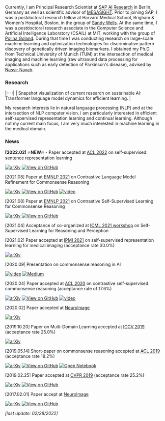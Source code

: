 Currently, I am Principal Research Scientist at [SAP AI Research](https://www.sap.com/germany/products/artificial-intelligence/research.html) in Berlin, Germany as well as scientific advisor of [MESASIGHT](https://www.mesasight.com/).
Prior to joining SAP, I was a postdoctoral research fellow at Harvard Medical School, Brigham & Women's Hospital, Boston, in the group of [Sandy Wells](https://lmi.med.harvard.edu/people/william-wells). At the same time, I was a postdoctoral research associate in the Computer Science and Artificial Intelligence Laboratory (CSAIL) at MIT, working with the group of [Polina Goland](https://people.csail.mit.edu/polina/index.html). During that time I was conducting research on large-scale machine learning and optimization technologies for discriminative pattern discovery of genetically driven imaging biomarkers.
I obtained my Ph.D. from Technical University of Munich (TUM) at the intersection of medical imaging and machine learning (raw ultraound data processing for applications such as early detection of Parkinson's disease), advised by [Nassir Navab](http://campar.in.tum.de/Main/NassirNavab).

### Research

<div id="observablehq-chart-9ad5b440"></div>
<script type="module">
import {Runtime, Inspector, Library} from "https://cdn.jsdelivr.net/npm/@observablehq/runtime@4/dist/runtime.js";
const runtime = new Runtime(Object.assign(new Library, {width: 640}));
import define from "https://api.observablehq.com/@tjklein/transformer-language-model-dynamics.js?v=3";
new Runtime().module(define, name => {
  if (name === "chart") return new Inspector(document.querySelector("#observablehq-chart-9ad5b440"));
});
</script>
|:--:| 
| Snapshot visualization of current research on sustainable AI: Transformer language model dynamics for efficient learning. |

My research interests lie in natural language processing (NLP) and at the intersection of NLP computer vision. I am particularly interested in efficient self-supervised representation learning and continual learning. Although not my current main focus, I am very much interested in machine learning in the medical domain.


### News
**[2022.02]** 🔥**NEW**🔥 - Paper accepted at [ACL 2022](https://www.2022.aclweb.org/) on self-supervised sentence representation learning 

 [![arXiv](https://img.shields.io/badge/arXiv-2109.05105-29d634.svg)](https://arxiv.org/abs/2203.07847) [![View on GitHub](https://img.shields.io/badge/GitHub-View_on_GitHub-blue?logo=GitHub)](https://github.com/SAP-samples/acl2022-self-contrastive-decorrelation/) 

[2021.08] Paper at [EMNLP 2021](https://2021.emnlp.org/) on Contrastive Language Model Refinement for Commonsense Reasoning

[![arXiv](https://img.shields.io/badge/arXiv-2109.05105-29d634.svg)](https://arxiv.org/abs/2109.05105) [![View on GitHub](https://img.shields.io/badge/GitHub-View_on_GitHub-blue?logo=GitHub)](https://github.com/SAP-samples/emnlp2021-contrastive-refinement/) [![video](https://img.shields.io/badge/YouTube-video-grey?logo=youtube&labelColor=FF0000)](https://underline.io/lecture/37666-towards-zero-shot-commonsense-reasoning-with-self-supervised-refinement-of-language-models)

[2021.08] Paper at [EMNLP 2021](https://2021.emnlp.org/) on Contrastive Self-Supervised Learning for Commonsense Reasoning

[![arXiv](https://img.shields.io/badge/arXiv-2109.05108-29d634.svg)](https://arxiv.org/abs/2109.05108) [![View on GitHub](https://img.shields.io/badge/GitHub-View_on_GitHub-blue?logo=GitHub)](https://github.com/SAP-samples/emnlp2021-attention-contrastive-learning/)

[2021.04] Acceptance of co-organized at [ICML 2021 workshop](https://icml21ssl.github.io/index.html) on Self-Supervised Learning for Reasoning and Perception 

[2021.02] Paper accepted at [IPMI 2021](https://ipmi2021.org/) on self-supervised representation learning for medical imaging (acceptance rate 30.0%)

[![arXiv](https://img.shields.io/badge/arXiv-1912.05396-29d634.svg)](https://arxiv.org/abs/1912.05396) 

[2020.09] Presentation on commonsense reasoning in AI

[![video](https://img.shields.io/badge/YouTube-video-grey?logo=youtube&labelColor=FF0000)](https://youtu.be/AdA6aJpxFfM?t=2457) [![Medium](https://img.shields.io/badge/Medium-12100E?style=for-the-badge&logo=medium&logoColor=white)](https://medium.com/sap-machine-learning-research/common-sense-still-not-common-in-ai-9d68f431e17f?source=friends_link&sk=667a5243eba0e5c19b28941ce8bd1082)

[2020.04] Paper accepted at [ACL 2020](https://acl2020.org/) on contrastive self-supervised commonsense reasoning (acceptance rate of 17.6%)

[![arXiv](https://img.shields.io/badge/arXiv-2005.00669-29d634.svg)](https://arxiv.org/abs/2005.00669) [![View on GitHub](https://img.shields.io/badge/GitHub-View_on_GitHub-blue?logo=GitHub)](https://github.com/SAP-samples/acl2019-commonsense-reasoning) [![video](https://img.shields.io/badge/YouTube-video-grey?logo=youtube&labelColor=FF0000)](http://slideslive.com/38929108)

[2020.02] Paper accepted at  [NeuroImage](https://www.journals.elsevier.com/neuroimage)

[![arXiv](https://img.shields.io/badge/arXiv-1702.08192-29d634.svg)](https://arxiv.org/abs/1702.08192) 

[2019.10.20] Paper on Multi-Domain Learning accepted at [ICCV 2019](http://iccv2019.thecvf.com/) (acceptance rate 25.0%)

[![arXiv](https://img.shields.io/badge/arXiv-1905.06242-29d634.svg)](https://arxiv.org/abs/1905.06242)

[2019.05.14] Short-paper on commonsense reasoning accepted at [ACL 2019](http://www.acl2019.org/EN/index.xhtml) (acceptance rate 18.2%)

[![arXiv](https://img.shields.io/badge/arXiv-1905.13497-29d634.svg)](https://arxiv.org/abs/1905.13497) [![View on GitHub](https://img.shields.io/badge/GitHub-View_on_GitHub-blue?logo=GitHub)](https://github.com/SAP-samples/acl2019-commonsense-reasoning) [![Open Notebook](https://img.shields.io/badge/Jupyter-Open_Notebook-blue?logo=Jupyter)](https://github.com/SAP-samples/acl2019-commonsense/blob/main/MAS_Example.ipynb)

[2019.02.25] Paper accepted at [CVPR 2019](http://cvpr2019.thecvf.com/) (acceptance rate 25.2%)

[![arXiv](https://img.shields.io/badge/arXiv-1904.03137-29d634.svg)](https://arxiv.org/abs/1904.03137) [![View on GitHub](https://img.shields.io/badge/GitHub-View_on_GitHub-blue?logo=GitHub)](https://github.com/SAP/machine-learning-dgm)

[2017.02.01] Paper accept at [NeuroImage](https://www.journals.elsevier.com/neuroimage)

[![arXiv](https://img.shields.io/badge/arXiv-1702.08192-29d634.svg)](https://arxiv.org/abs/1702.08192) [![View on GitHub](https://img.shields.io/badge/GitHub-View_on_GitHub-blue?logo=GitHub)](https://github.com/TJKlein/DeepNAT)


*[last update: 02/28/2022]*

